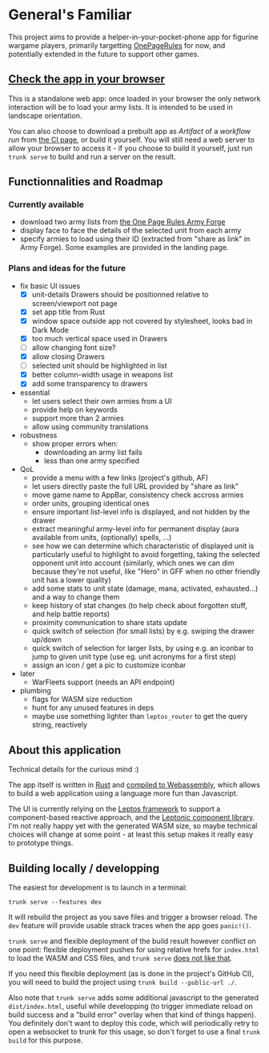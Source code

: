 # General's Familiar

This project aims to provide a helper-in-your-pocket-phone app for
figurine wargame players, primarily targetting
[OnePageRules](https://onepagerules.com/) for now, and potentially
extended in the future to support other games.

## [Check the app in your browser](https://ydirson.github.io/generals-familiar/master/)

This is a standalone web app: once loaded in your browser the only
network interaction will be to load your army lists.  It is intended
to be used in landscape orientation.

You can also choose to download a prebuilt app as *Artifact* of a
*workflow run* from [the CI
page](https://github.com/ydirson/generals-familiar/actions/workflows/ci.yml),
or build it yourself.  You will still need a web server to allow your
browser to access it - if you choose to build it yourself, just run
`trunk serve` to build and run a server on the result.

## Functionnalities and Roadmap

### Currently available

* download two army lists from [the One Page Rules Army
  Forge](https://army-forge.onepagerules.com/)
* display face to face the details of the selected unit from each army
* specify armies to load using their ID (extracted from "share as
  link" in Army Forge).  Some examples are provided in the landing
  page.

### Plans and ideas for the future

* fix basic UI issues
  * [x] unit-details Drawers should be positionned relative to
        screen/viewport not page
  * [x] set app title from Rust
  * [x] window space outside app not covered by stylesheet, looks bad
        in Dark Mode
  * [x] too much vertical space used in Drawers
  * [ ] allow changing font size?
  * [x] allow closing Drawers
  * [ ] selected unit should be highlighted in list
  * [x] better column-width usage in weapons list
  * [x] add some transparency to drawers
* essential
  * let users select their own armies from a UI
  * provide help on keywords
  * support more than 2 armies
  * allow using community translations
* robustness
  * show proper errors when:
    * downloading an army list fails
    * less than one army specified
* QoL
  * provide a menu with a few links (project's github, AF)
  * let users directly paste the full URL provided by "share as link"
  * move game name to AppBar, consistency check accross armies
  * order units, grouping identical ones
  * ensure important list-level info is displayed, and not hidden by
    the drawer
  * extract meaningful army-level info for permanent display (aura
    available from units, (optionally) spells, ...)
  * see how we can determine which characteristic of displayed unit is
    particularly useful to highlight to avoid forgetting, taking the
    selected opponent unit into account (similarly, which ones we can
    dim because they're not useful, like "Hero" in GFF when no other
    friendly unit has a lower quality)
  * add some stats to unit state (damage, mana, activated, exhausted...)
    and a way to change them
  * keep history of stat changes (to help check about forgotten stuff,
    and help battle reports)
  * proximity communication to share stats update
  * quick switch of selection (for small lists) by e.g. swiping the
    drawer up/down
  * quick switch of selection for larger lists, by using e.g. an iconbar
    to jump to given unit type (use eg. unit acronyms for a first step)
  * assign an icon / get a pic to customize iconbar
* later
  * WarFleets support (needs an API endpoint)
* plumbing
  * flags for WASM size reduction
  * hunt for any unused features in deps
  * maybe use something lighter than `leptos_router` to get the query
    string, reactively

## About this application

Technical details for the curious mind :)

The app itself is written in [Rust](https://rust-lang.org/) and
[compiled to Webassembly](https://rustwasm.github.io/), which allows
to build a web application using a language more fun than Javascript.

The UI is currently relying on the [Leptos
framework](https://leptos.dev/) to support a component-based reactive
approach, and the [Leptonic component library](https://leptonic.dev/).
I'm not really happy yet with the generated WASM size, so maybe
technical choices will change at some point - at least this setup
makes it really easy to prototype things.

## Building locally / developping

The easiest for development is to launch in a terminal:
```
trunk serve --features dev
```

It will rebuild the project as you save files and trigger a browser
reload.  The `dev` feature will provide usable strack traces when the
app goes `panic!()`.

`trunk serve` and flexible deployment of the build result however
conflict on one point: flexible deployment pushes for using relative
hrefs for `index.html` to load the WASM and CSS files, and `trunk
serve` [does not like
that](https://github.com/trunk-rs/trunk/issues/697).

If you need this flexible deployment (as is done in the project's
GitHub CI), you will need to build the project using `trunk build
--public-url ./`.

Also note that `trunk serve` adds some additional javascript to the
generated `dist/index.html`, useful while developping (to trigger
immediate reload on build success and a "build error" overlay when
that kind of things happen).  You definitely don't want to deploy this
code, which will periodically retry to open a websocket to trunk for
this usage, so don't forget to use a final `trunk build` for this
purpose.

